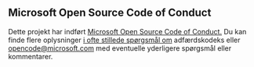 ## <a name="microsoft-open-source-code-of-conduct"></a>Microsoft Open Source Code of Conduct
Dette projekt har indført [Microsoft Open Source Code of Conduct.](https://opensource.microsoft.com/codeofconduct/)
Du kan finde flere oplysninger [i ofte stillede spørgsmål om](https://opensource.microsoft.com/codeofconduct/faq/) adfærdskodeks eller [opencode@microsoft.com](mailto:opencode@microsoft.com) med eventuelle yderligere spørgsmål eller kommentarer.